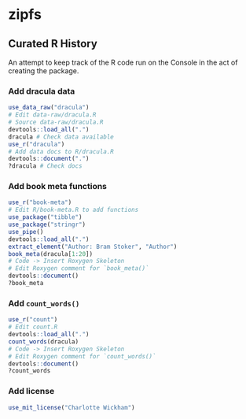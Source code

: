 
<!-- README.md is generated from README.Rmd. Please edit that file -->

# zipfs

<!-- badges: start -->
<!-- badges: end -->

## Curated R History

An attempt to keep track of the R code run on the Console in the act of
creating the package.

### Add dracula data

``` r
use_data_raw("dracula")
# Edit data-raw/dracula.R
# Source data-raw/dracula.R
devtools::load_all(".")
dracula # Check data available
use_r("dracula")
# Add data docs to R/dracula.R
devtools::document(".")
?dracula # Check docs
```

### Add book meta functions

``` r
use_r("book-meta")
# Edit R/book-meta.R to add functions
use_package("tibble")
use_package("stringr")
use_pipe()
devtools::load_all(".")
extract_element("Author: Bram Stoker", "Author")
book_meta(dracula[1:20])
# Code -> Insert Roxygen Skeleton
# Edit Roxygen comment for `book_meta()`
devtools::document()
?book_meta
```

### Add `count_words()`

``` r
use_r("count")
# Edit count.R
devtools::load_all(".")
count_words(dracula)
# Code -> Insert Roxygen Skeleton
# Edit Roxygen comment for `count_words()`
devtools::document()
?count_words
```

### Add license

``` r
use_mit_license("Charlotte Wickham")
```
